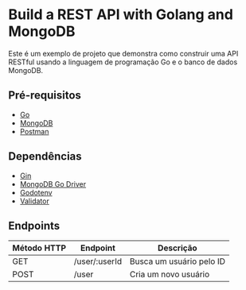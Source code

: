 # Build a REST API with Golang and MongoDB

Este é um exemplo de projeto que demonstra como construir uma API RESTful usando a linguagem de programação Go e o banco de dados MongoDB.

## Pré-requisitos

* [Go](https://golang.org/dl/)
* [MongoDB](https://www.mongodb.com/download-center/community)
* [Postman](https://www.getpostman.com/downloads/)

## Dependências

* [Gin](github.com/gin-gonic/gin)
* [MongoDB Go Driver](go.mongodb.org/mongo-driver/mongo)
* [Godotenv](github.com/joho/godotenv)
* [Validator](https://github.com/go-playground/validator)

## Endpoints

| Método HTTP | Endpoint | Descrição |
| --- | --- | --- |
| GET | /user/:userId | Busca um usuário pelo ID |
| POST | /user | Cria um novo usuário |
